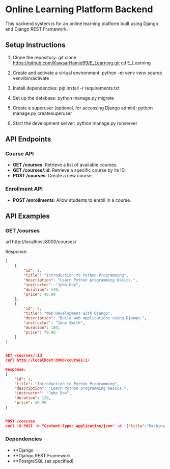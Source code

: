 # Online Learning Platform Backend

This backend system is for an online learning platform built using Django and Django REST Framework.

## Setup Instructions

1. Clone the repository:
git clone https://github.com/KawsarHamid99/E_Learning.git
cd E_Learning

2. Create and activate a virtual environment:
python -m venv venv
source venv/bin/activate

3. Install dependencies:
pip install -r requirements.txt

4. Set up the database:
python manage.py migrate

5. Create a superuser (optional, for accessing Django admin):
python manage.py createsuperuser

6. Start the development server:
python manage.py runserver




## API Endpoints

### Course API

- **GET /courses**: Retrieve a list of available courses.
- **GET /courses/:id**: Retrieve a specific course by its ID.
- **POST /courses**: Create a new course.

### Enrollment API

- **POST /enrollments**: Allow students to enroll in a course.

## API Examples

### GET /courses


url http://localhost:8000/courses/



Response:
```json
[
    {
        "id": 1,
        "title": "Introduction to Python Programming",
        "description": "Learn Python programming basics.",
        "instructor": "John Doe",
        "duration": 120,
        "price": 49.99
    },
    {
        "id": 2,
        "title": "Web Development with Django",
        "description": "Build web applications using Django.",
        "instructor": "Jane Smith",
        "duration": 180,
        "price": 79.99
    }
]


GET /courses/:id
curl http://localhost:8000/courses/1/

Response:
{
    "id": 1,
    "title": "Introduction to Python Programming",
    "description": "Learn Python programming basics.",
    "instructor": "John Doe",
    "duration": 120,
    "price": 49.99
}


POST /courses
curl -X POST -H "Content-Type: application/json" -d '{"title":"Machine Learning Fundamentals","description":"Introduction to machine learning concepts.","instructor":"Alice Johnson","duration":150,"price":99.99}' http://localhost:8000/courses/

```
### Dependencies
- **Django
- **Django REST Framework
- **PostgreSQL (as specified)